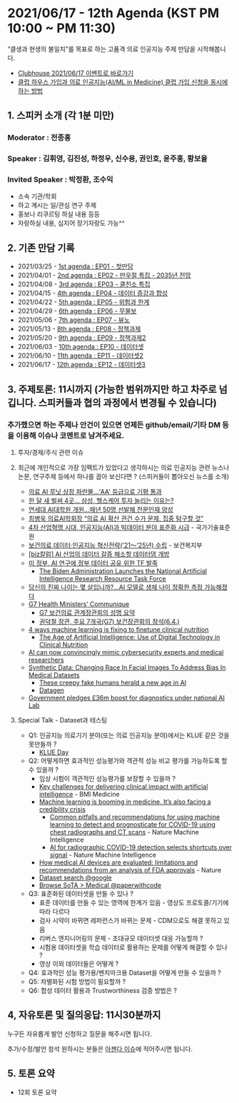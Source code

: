 # 2021/06/17 - 12th Agenda (KST PM 10:00 ~ PM 11:30)

“클생과 현생의 불일치”를 목표로 하는 고품격 의료 인공지능 주제 만담을 시작해봅니다. 

* [Clubhouse 2021/06/17 이벤트로 바로가기](https://www.clubhouse.com/event/MR3vj2WA)
* [클럽 하우스 가입과 의료 인공지능(AI/ML in Medicine) 클럽 가입 신청을 동시에 하는 방법](https://www.clubhouse.com/join/aiml-in-medicine/fvzQHLyQ?fbclid=IwAR0_nnP9gHvug6Mhs-8gpy7AK1Q-CGxiQG7f_hq49sfHNljQUCfVnxFVBg8)

## 1. 스피커 소개 (각 1분 미만)
### Moderator : 전종홍
### Speaker : 김휘영, 김진성, 하정우, 신수용, 권인호, 윤주흥, 황보율
### Invited Speaker : 박정환, 조수익 
* 소속 기관/학회
* 하고 계시는 일/관심 연구 주제
* 홍보나 리쿠르팅 하실 내용 등등
* 자랑하실 내용, 심지어 장기자랑도 가능^^

## 2. 기존 만담 기록 
* 2021/03/25 - [1st agenda : EP01 - 첫만담](/20210325-1st-agenda.md)
* 2021/04/01 - [2nd agenda : EP02 - 만우절 특집 - 2035년 전망](/20210401-2nd-agenda.md)
* 2021/04/08 - [3rd agenda : EP03 - 클친소 특집](/20210408-3rd-agenda.md)
* 2021/04/15 - [4th agenda : EP04 - 데이터 증강과 합성](/20210415-4th-agenda.md)
* 2021/04/22 - [5th agenda : EP05 - 위험과 한계](/20210422-5th-agenda.md)
* 2021/04/29 - [6th agenda : EP06 - 무물보](/20210429-6th-agenda.md)
* 2021/05/06 - [7th agenda : EP07 - 뷰노](/20210506-7th-agenda.md)
* 2021/05/13 - [8th agenda : EP08 - 정책과제](/20210513-8th-agenda.md)
* 2021/05/20 - [9th agenda : EP09 - 정책과제2](/20210520-9th-agenda.md)
* 2021/06/03 - [10th agenda : EP10 - 데이터셋](/20210603-10th-agenda.md)
* 2021/06/10 - [11th agenda : EP11 - 데이터셋2](/20210610-11th-agenda.md)
* 2021/06/17 - [12th agenda : EP12 - 데이터셋3](/20210617-12th-agenda.md)

## 3. 주제토론: 11시까지 (가능한 범위까지만 하고 차주로 넘깁니다. 스피커들과 협의 과정에서 변경될 수 있습니다)

### 추가했으면 하는 주제나 안건이 있으면 언제든 github/email/기타 DM 등을 이용해 이슈나 코멘트로 남겨주세요. 

1. 투자/경제/주식 관련 이슈 

2. 최근에 개인적으로 가장 임팩트가 있었다고 생각하시는 의료 인공지능 관련  뉴스나 논문, 연구주제 등에서 하나를 꼽아 보신다면 ? (스피커들이 뽑아오신 뉴스를 소개) 
   * [의료 AI 루닛 상장 파란불…‘AA' 등급으로 기평 통과](https://signalm.sedaily.com/NewsView/22NMSLX8K9/GX1102)
   * [한 달 새 벌써 4곳… 삼성, 헬스케어 투자 늘리는 이유는?](https://www.etoday.co.kr/news/view/2034347)
   * [연세대 AI대학원 개원…매년 50명 선발해 전문인재 양성](https://www.edaily.co.kr/news/read?newsId=03201286629080408&mediaCodeNo=257)
   * [최병욱 의료AI학회장 “의료 AI 확산 관건 수가 문제, 집중 탐구할 것”](http://www.aitimes.com/news/articleView.html?idxno=138973)
   * [4차 산업혁명 시대, 인공지능(AI)과 빅데이터 분야 표준화 시급](https://www.kats.go.kr/content.do?cmsid=240&mode=view&page=&cid=22436) - 국가기술표준원
   * [보건의료 데이터‧인공지능 혁신전략(’21～’25년) 수립](http://www.mohw.go.kr/react/al/sal0301vw.jsp?PAR_MENU_ID=04&MENU_ID=0403&page=1&CONT_SEQ=365938) - 보건복지부 
   * [[biz칼럼] AI 산업의 데이터 갈증 해소할 데이터댐 개방](https://www.hankyung.com/opinion/article/2021061335261)
   * [미 정부, AI 연구에 정부 데이터 공유 위한 TF 발족](https://www.mk.co.kr/news/world/view/2021/06/565938/)
      * [The Biden Administration Launches the National Artificial Intelligence Research Resource Task Force](https://www.whitehouse.gov/ostp/news-updates/2021/06/10/the-biden-administration-launches-the-national-artificial-intelligence-research-resource-task-force/)
   * [당신의 진짜 나이는 몇 살입니까?...AI 모델로 생체 나이 정확한 측정 가능해졌다](http://www.aitimes.com/news/articleView.html?idxno=138963)
   * [G7 Health Ministers’ Communique](https://www.g7uk.org/g7-health-ministers-meeting-communique-oxford-4-june-2021/?fbclid=IwAR2IJNBr5NhJaNRd6TRhdgx2ajBXHCRBi_P_e6vFg6a1qSICjfypKz723iU)
      * [G7 보건의료 관계장관회의 성명 요약](https://www.facebook.com/1biit/posts/10159892660191410)
      * [권덕철 장관, 주요 7개국(G7) 보건장관회의 참석(6.4.)](https://www.mohw.go.kr/react/al/sal0301vw.jsp?PAR_MENU_ID=04&MENU_ID=0403&page=3&CONT_SEQ=365964)
   * [4 ways machine learning is fixing to finetune clinical nutrition](https://www.aiin.healthcare/topics/precision-medicine/4-ways-machine-learning-fixing-finetune-clinical-nutrition)
      * [The Age of Artificial Intelligence: Use of Digital Technology in Clinical Nutrition](https://link.springer.com/article/10.1007/s40137-021-00297-3)
   * [AI can now convincingly mimic cybersecurity experts and medical researchers](https://theconversation.com/study-shows-ai-generated-fake-reports-fool-experts-160909)
   * [Synthetic Data: Changing Race In Facial Images To Address Bias In Medical Datasets](https://www.unite.ai/changing-race-in-facial-images-to-address-bias-in-medical-datasets/)
      * [These creepy fake humans herald a new age in AI](https://www.technologyreview.com/2021/06/11/1026135/ai-synthetic-data/)
      * [Datagen](https://www.datagen.tech/technology/)
   * [Government pledges £36m boost for diagnostics under national AI Lab](https://www.digitalhealth.net/2021/06/government-pledges-36m-boost-for-diagnostics-under-national-ai-lab/)

3. Special Talk - Dataset과 테스팅 
   * Q1: 인공지능 의료기기 분야(또는 의료 인공지능 분야)에서는 KLUE 같은 것을 못만들까 ? 
      * [KLUE Day](https://www.facebook.com/groups/TensorFlowKR/permalink/1489810094693377)
   * Q2: 어떻게하면 효과적인 성능평가와 객관적 성능 비교 평가를 가능하도록 할 수 있을까 ? 
      * 임상 시험이 객관적인 성능평가를 보장할 수 있을까 ? 
      * [Key challenges for delivering clinical impact with artificial intelligence](https://bmcmedicine.biomedcentral.com/articles/10.1186/s12916-019-1426-2) - BMI Medicine
      * [Machine learning is booming in medicine. It’s also facing a credibility crisis](https://www.statnews.com/2021/06/02/machine-learning-ai-methodology-research-flaws/)
          * [Common pitfalls and recommendations for using machine learning to detect and prognosticate for COVID-19 using chest radiographs and CT scans](https://www.nature.com/articles/s42256-021-00307-0) - Nature Machine Intelligence
          * [AI for radiographic COVID-19 detection selects shortcuts over signal](https://www.nature.com/articles/s42256-021-00338-7) - Nature Machine Intelligence
      * [How medical AI devices are evaluated: limitations and recommendations from an analysis of FDA approvals](https://www.nature.com/articles/s41591-021-01312-x.epdf?sharing_token=8BNOnt1UUOf0iPsJ9yU0J9RgN0jAjWel9jnR3ZoTv0M6PlZXWQqbgCrdZtSbNOnPDQlhZJ-fPz8LJ4JqCoxGYshqBh62049hIhMSEfJaE7pKaceG00AD1FUBHLZ5YShokEBQWoF6kBbZitEELPDqWu-9esaFE8DcbdQ1QAgRChw%3D&utm_source=STAT+Newsletters&utm_campaign=fdec4d0d0d-health_tech_4-6-21_COPY_01&utm_medium=email&utm_term=0_8cab1d7961-fdec4d0d0d-152708089) - Nature
      * [Dataset search @google](https://datasetsearch.research.google.com/)
      * [Browse SoTA > Medical @paperwithcode](https://paperswithcode.com/area/medical) 
   * Q3: 표준화된 데이터셋을 만들 수 있나 ? 
      * 표준 데이터를 만들 수 있는 영역에 한계가 있음 - 영상도 프로토콜/기기에 따라 다르다
      * 검사 시약이 바뀌면 레퍼런스가 바뀌는 문제 - CDM으로도 해결 못하고 있음  
      * 리버스 엔지니어링의 문제 - 초대규모 데이터셋 대응 가능할까 ?
      * 시험용 데이터셋을 학습 데이터로 활용하는 문제를 어떻게 해결할 수 있나 ? 
      * 영상 이외 데이터들은 어떻게 ? 
   * Q4: 효과적인 성능 평가용/벤치마크용 Dataset을 어떻게 만들 수 있을까 ?   
   * Q5: 차별화된 시험 방법이 필요할까 ? 
   * Q6: 합성 데이터 활용과 Trustworthiness 검증 방법은 ? 

## 4, 자유토론 및 질의응답: 11시30분까지

누구든 자유롭게 발언 신청하고 질문을 해주시면 됩니다. 

추가/수정/발언 참석 원하시는 분들은 [아젠다 이슈](https://github.com/hollobit/AIML-in-Medicine-club/issues/13)에 적어주시면 됩니다. 

## 5. 토론 요약

* 12회 토론 요약 
